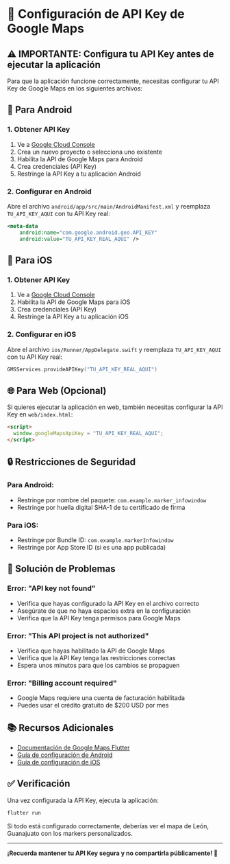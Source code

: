 # 🔑 Configuración de API Key de Google Maps

## ⚠️ IMPORTANTE: Configura tu API Key antes de ejecutar la aplicación

Para que la aplicación funcione correctamente, necesitas configurar tu API Key de Google Maps en los siguientes archivos:

## 📱 Para Android

### 1. Obtener API Key
1. Ve a [Google Cloud Console](https://console.cloud.google.com/)
2. Crea un nuevo proyecto o selecciona uno existente
3. Habilita la API de Google Maps para Android
4. Crea credenciales (API Key)
5. Restringe la API Key a tu aplicación Android

### 2. Configurar en Android
Abre el archivo `android/app/src/main/AndroidManifest.xml` y reemplaza `TU_API_KEY_AQUI` con tu API Key real:

```xml
<meta-data
    android:name="com.google.android.geo.API_KEY"
    android:value="TU_API_KEY_REAL_AQUI" />
```

## 🍎 Para iOS

### 1. Obtener API Key
1. Ve a [Google Cloud Console](https://console.cloud.google.com/)
2. Habilita la API de Google Maps para iOS
3. Crea credenciales (API Key)
4. Restringe la API Key a tu aplicación iOS

### 2. Configurar en iOS
Abre el archivo `ios/Runner/AppDelegate.swift` y reemplaza `TU_API_KEY_AQUI` con tu API Key real:

```swift
GMSServices.provideAPIKey("TU_API_KEY_REAL_AQUI")
```

## 🌐 Para Web (Opcional)

Si quieres ejecutar la aplicación en web, también necesitas configurar la API Key en `web/index.html`:

```html
<script>
  window.googleMapsApiKey = "TU_API_KEY_REAL_AQUI";
</script>
```

## 🔒 Restricciones de Seguridad

### Para Android:
- Restringe por nombre del paquete: `com.example.marker_infowindow`
- Restringe por huella digital SHA-1 de tu certificado de firma

### Para iOS:
- Restringe por Bundle ID: `com.example.markerInfowindow`
- Restringe por App Store ID (si es una app publicada)

## 🚨 Solución de Problemas

### Error: "API key not found"
- Verifica que hayas configurado la API Key en el archivo correcto
- Asegúrate de que no haya espacios extra en la configuración
- Verifica que la API Key tenga permisos para Google Maps

### Error: "This API project is not authorized"
- Verifica que hayas habilitado la API de Google Maps
- Verifica que la API Key tenga las restricciones correctas
- Espera unos minutos para que los cambios se propaguen

### Error: "Billing account required"
- Google Maps requiere una cuenta de facturación habilitada
- Puedes usar el crédito gratuito de $200 USD por mes

## 📚 Recursos Adicionales

- [Documentación de Google Maps Flutter](https://pub.dev/packages/google_maps_flutter)
- [Guía de configuración de Android](https://developers.google.com/maps/documentation/android-sdk/get-api-key)
- [Guía de configuración de iOS](https://developers.google.com/maps/documentation/ios-sdk/get-api-key)

## ✅ Verificación

Una vez configurada la API Key, ejecuta la aplicación:

```bash
flutter run
```

Si todo está configurado correctamente, deberías ver el mapa de León, Guanajuato con los markers personalizados.

---

**¡Recuerda mantener tu API Key segura y no compartirla públicamente! 🔐**

